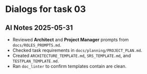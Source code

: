 # Dialogs for task 03

## AI Notes 2025-05-31
- Reviewed **Architect** and **Project Manager** prompts from `docs/ROLES_PROMPTS.md`.
- Checked task requirements in `docs/planning/PROJECT_PLAN.md`.
- Created `ARCHITECTURE_TEMPLATE.md`, `SRS_TEMPLATE.md`, and `TESTPLAN_TEMPLATE.md`.
- Ran `doc_linter` to confirm templates contain are clean.
